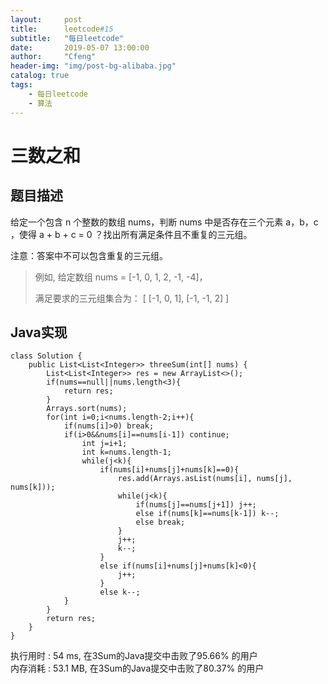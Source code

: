 ```yaml
---
layout:     post
title:      leetcode#15
subtitle:   "每日leetcode"
date:       2019-05-07 13:00:00
author:     "Cfeng"
header-img: "img/post-bg-alibaba.jpg"
catalog: true
tags:
    - 每日leetcode
    - 算法
---
```

# 三数之和
## 题目描述
给定一个包含 n 个整数的数组 nums，判断 nums 中是否存在三个元素 a，b，c ，使得 a + b + c = 0 ？找出所有满足条件且不重复的三元组。    

注意：答案中不可以包含重复的三元组。    

> 例如, 给定数组 nums = [-1, 0, 1, 2, -1, -4]，  
> 
> 满足要求的三元组集合为：
> [
> [-1, 0, 1],
> [-1, -1, 2]
> ]  
      
## Java实现     
```   
class Solution {
    public List<List<Integer>> threeSum(int[] nums) {
        List<List<Integer>> res = new ArrayList<>();
        if(nums==null||nums.length<3){
            return res;
        }
        Arrays.sort(nums);
        for(int i=0;i<nums.length-2;i++){
            if(nums[i]>0) break;
            if(i>0&&nums[i]==nums[i-1]) continue;
                int j=i+1;
                int k=nums.length-1;
                while(j<k){
                    if(nums[i]+nums[j]+nums[k]==0){
                        res.add(Arrays.asList(nums[i], nums[j], nums[k]));
                        while(j<k){
                            if(nums[j]==nums[j+1]) j++;
                            else if(nums[k]==nums[k-1]) k--;
                            else break;
                        }
                        j++;
                        k--;
                    }
                    else if(nums[i]+nums[j]+nums[k]<0){
                        j++;
                    }
                    else k--;
            }
        }
        return res;
    }
}
```    
执行用时 : 54 ms, 在3Sum的Java提交中击败了95.66% 的用户   
内存消耗 : 53.1 MB, 在3Sum的Java提交中击败了80.37% 的用户   
